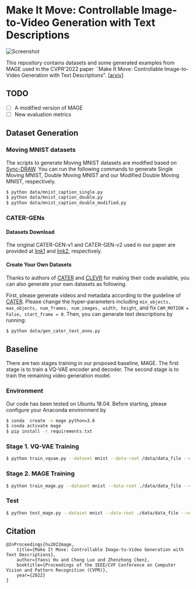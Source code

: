 # Make It Move: Controllable Image-to-Video Generation with Text Descriptions
![Screenshot](examples/TI2V.gif)

This repository contains datasets and some generated examples from MAGE used in the CVPR'2022 paper ``Make It Move: Controllable Image-to-Video Generation with Text Descriptions". [[arxiv](https://arxiv.org/abs/2112.02815)]

## TODO
- [ ] A modified version of MAGE
- [ ] New evaluation metrics

## Dataset Generation
### Moving MNIST datasets
The scripts to generate Moving MNIST datasets are modified based on [Sync-DRAW](https://github.com/syncdraw/Sync-DRAW). You can run the following commands to generate Single Moving MNIST, Double Moving MNIST and our Modified Double Moving MNIST, respectively. 
```bash
$ python data/mnist_caption_single.py
$ python data/mnist_caption_double.py
$ python data/mnist_caption_double_modified.py
```
### CATER-GENs
#### Datasets Download
The original CATER-GEN-v1 and CATER-GEN-v2 used in our paper are provided at [link1](https://drive.google.com/drive/folders/1ICIP5qY1rTod-hTLz5zJSxlbrHrGrdt4?usp=sharing) and [link2](https://drive.google.com/drive/folders/1xJM7gNDCslpM8MJNYT1fqgiG8yyIl6ue?usp=sharing), respectively.
#### Create Your Own Datasets
Thanks to authors of [CATER](https://github.com/rohitgirdhar/CATER) and [CLEVR](https://github.com/facebookresearch/clevr-dataset-gen) for making their code available, you can also generate your own datasets as following.

First, please generate videos and metadata according to the guideline of [CATER](https://github.com/rohitgirdhar/CATER). Please change the hyper-parameters including `min_objects, max_objects, num_frames, num_images, width, height`, and fix `CAM_MOTION = False, start_frame = 0`.
Then, you can generate text descriptions by running:
```bash
$ python data/gen_cater_text_anno.py
```

## Baseline
There are two stages training in our proposed baseline, MAGE. The first stage is to train a VQ-VAE encoder and decoder. The second stage is to train the remaining video generation model.

### Environment
Our code has been tested on Ubuntu 18.04. Before starting, please configure your Anaconda environment by
```bash
$ conda  create -n mage python=3.6
$ conda activate mage
$ pip install -r requirements.txt
```

### Stage 1. VQ-VAE Training
```bash
$ python train_vqvae.py --dataset mnist --data-root /data/data_file --output-folder ./models/vqvae_model_file
```

### Stage 2. MAGE Training
```bash
$ python train_mage.py --dataset mnist --data-root ./data/data_file --vqvae-model ./models/vqvae_model_file --checkpoint-path ./models/mage_model_file 
```

### Test
```bash
$ python test_mage.py --dataset mnist --data-root ./data/data_file --vqvae-model ./models/vqvae_model_file --mage_model ./models/mage_model_file 
```

## Citation
```
@InProceedings{hu2022mage,
    title={Make It Move: Controllable Image-to-Video Generation with Text Descriptions},
    author={Yaosi Hu and Chong Luo and Zhenzhong Chen},
    booktitle={Proceedings of the IEEE/CVF Conference on Computer Vision and Pattern Recognition (CVPR)},
    year={2022}
}
```
